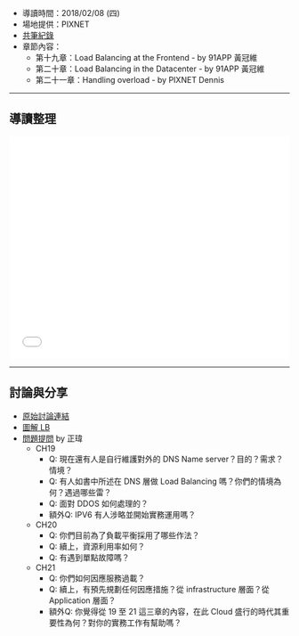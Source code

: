 
* 導讀時間：2018/02/08 (四)
* 場地提供：PIXNET
* [共筆紀錄](https://hackmd.io/m9AZw9UkSmShEAr0a5afzg)
* 章節內容：
    * 第十九章：Load Balancing at the Frontend - by 91APP 黃冠維
    * 第二十章：Load Balancing in the Datacenter - by 91APP 黃冠維
    * 第二十一章：Handling overload - by PIXNET Dennis


---
## 導讀整理

<embed src="/pdf/SRE/SRE_CH19.pdf" type="application/pdf" width="100%" height="400px" />


---
## 討論與分享

* [原始討論連結](https://www.facebook.com/groups/sre.taiwan/permalink/968740243291880/)
* [圖解 LB](https://www.facebook.com/groups/sre.taiwan/permalink/949764421856129/)
* [問題提問](https://www.facebook.com/groups/sre.taiwan/permalink/969103523255552/) by 正瑋
    * CH19
        * Q: 現在還有人是自行維護對外的 DNS Name server？目的？需求？情境？
        * Q: 有人如書中所述在 DNS 層做 Load Balancing 嗎？你們的情境為何？遇過哪些雷？
        * Q: 面對 DDOS 如何處理的？
        * 額外Q: IPV6 有人涉略並開始實務運用嗎？
    * CH20
        * Q: 你們目前為了負載平衡採用了哪些作法？
        * Q: 續上，資源利用率如何？
        * Q: 有遇到單點故障嗎？
    * CH21
        * Q: 你們如何因應服務過載？
        * Q: 續上，有預先規劃任何因應措施？從 infrastructure 層面？從 Application 層面？
        * 額外Q: 你覺得從 19 至 21 這三章的內容，在此 Cloud 盛行的時代其重要性為何？對你的實務工作有幫助嗎？


